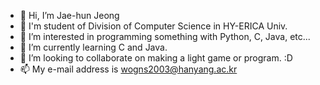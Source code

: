 - 👋 Hi, I’m Jae-hun Jeong
- 🏫 I'm student of Division of Computer Science in HY-ERICA Univ. 
- 👀 I’m interested in programming something with Python, C, Java, etc...
- 🌱 I’m currently learning C and Java.
- 💞️ I’m looking to collaborate on making a light game or program. :D
- 📫 My e-mail address is wogns2003@hanyang.ac.kr

